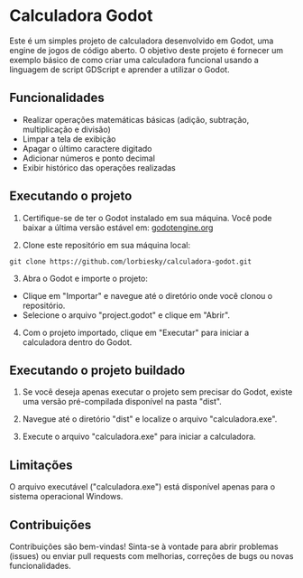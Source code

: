 # Calculadora Godot

Este é um simples projeto de calculadora desenvolvido em Godot, uma engine de jogos de código aberto. O objetivo deste projeto é fornecer um exemplo básico de como criar uma calculadora funcional usando a linguagem de script GDScript e aprender a utilizar o Godot.

## Funcionalidades

- Realizar operações matemáticas básicas (adição, subtração, multiplicação e divisão)
- Limpar a tela de exibição
- Apagar o último caractere digitado
- Adicionar números e ponto decimal
- Exibir histórico das operações realizadas

## Executando o projeto

1. Certifique-se de ter o Godot instalado em sua máquina. Você pode baixar a última versão estável em: [godotengine.org](https://godotengine.org/)

2. Clone este repositório em sua máquina local:

```shell
git clone https://github.com/lorbiesky/calculadora-godot.git
```

3. Abra o Godot e importe o projeto:
- Clique em "Importar" e navegue até o diretório onde você clonou o repositório.
- Selecione o arquivo "project.godot" e clique em "Abrir".
4. Com o projeto importado, clique em "Executar" para iniciar a calculadora dentro do Godot.

## Executando o projeto buildado

1. Se você deseja apenas executar o projeto sem precisar do Godot, existe uma versão pré-compilada disponível na pasta "dist".

2. Navegue até o diretório "dist" e localize o arquivo "calculadora.exe".

3. Execute o arquivo "calculadora.exe" para iniciar a calculadora.

## Limitações

O arquivo executável ("calculadora.exe") está disponível apenas para o sistema operacional Windows.

## Contribuições

Contribuições são bem-vindas! Sinta-se à vontade para abrir problemas (issues) ou enviar pull requests com melhorias, correções de bugs ou novas funcionalidades.
